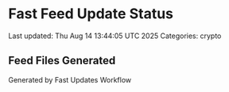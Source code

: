 # Fast Feed Update Status
Last updated: Thu Aug 14 13:44:05 UTC 2025
Categories: crypto

## Feed Files Generated

Generated by Fast Updates Workflow
